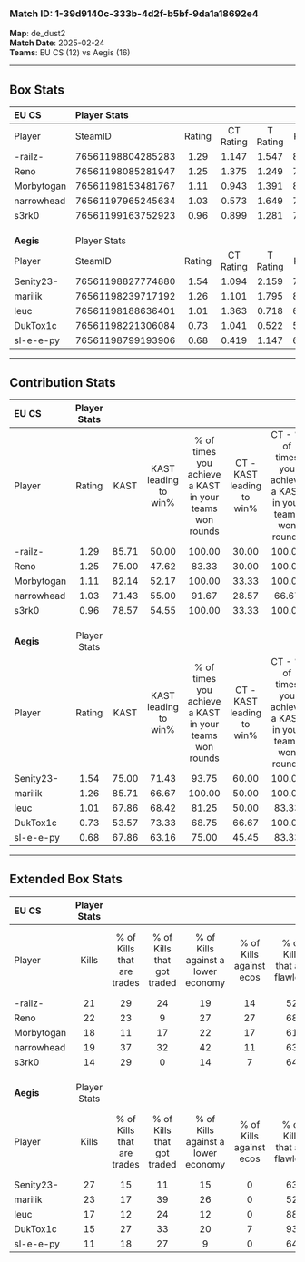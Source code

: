 ### Match ID: 1-39d9140c-333b-4d2f-b5bf-9da1a18692e4  
**Map**: de_dust2  
**Match Date**: 2025-02-24  
**Teams**: EU CS (12) vs Aegis (16)  

---  

## Box Stats  

| **EU CS**  | Player Stats      |        |           |          |       |       |       |         |        |      |     |
| :- | :- | :-: | :-: | :-: | :-: | :-: | :-: | :-: | :-: | :-: | :-: |
| Player     | SteamID           | Rating | CT Rating | T Rating | KAST  |  ADR  | Kills | Assists | Deaths | K/D  | HS% |
| -railz-    | 76561198804285283 |  1.29  |   1.147   |  1.547   | 85.71 | 89.4  |  21   |   13    |   20   | 1.05 | 52  |
| Reno       | 76561198085281947 |  1.25  |   1.375   |  1.249   | 75.00 | 90.9  |  22   |    9    |   19   | 1.16 | 50  |
| Morbytogan | 76561198153481767 |  1.11  |   0.943   |  1.391   | 82.14 | 67.1  |  18   |    5    |   18   | 1.00 | 38  |
| narrowhead | 76561197965245634 |  1.03  |   0.573   |  1.649   | 71.43 | 71.4  |  19   |    5    |   20   | 0.95 | 68  |
| s3rk0      | 76561199163752923 |  0.96  |   0.899   |  1.281   | 78.57 | 56.5  |  14   |    9    |   17   | 0.82 | 21  |
|            |                   |        |           |          |       |       |       |         |        |      |     |
|            |                   |        |           |          |       |       |       |         |        |      |     |
|            |                   |        |           |          |       |       |       |         |        |      |     |
| **Aegis**  | Player Stats      |        |           |          |       |       |       |         |        |      |     |
| Player     | SteamID           | Rating | CT Rating | T Rating | KAST  |  ADR  | Kills | Assists | Deaths | K/D  | HS% |
| Senity23-  | 76561198827774880 |  1.54  |   1.094   |  2.159   | 75.00 | 109.3 |  27   |   10    |   15   | 1.80 | 66  |
| marilik    | 76561198239717192 |  1.26  |   1.101   |  1.795   | 85.71 | 73.6  |  23   |    3    |   20   | 1.15 | 69  |
| leuc       | 76561198188636401 |  1.01  |   1.363   |  0.718   | 67.86 | 70.9  |  17   |    6    |   17   | 1.00 | 41  |
| DukTox1c   | 76561198221306084 |  0.73  |   1.041   |  0.522   | 53.57 | 65.6  |  15   |    2    |   21   | 0.71 | 60  |
| sl-e-e-py  | 76561198799193906 |  0.68  |   0.419   |  1.147   | 67.86 | 53.4  |  11   |    9    |   22   | 0.50 | 72  |
---  

## Contribution Stats  

| **EU CS**  | Player Stats |       |                      |                                                        |                           |                                                             |                          |                                                            |
| :- | :-: | :-: | :-: | :-: | :-: | :-: | :-: | :-: |
| Player     |    Rating    | KAST  | KAST leading to win% | % of times you achieve a KAST in your teams won rounds | CT - KAST leading to win% | CT - % of times you achieve a KAST in your teams won rounds | T - KAST leading to win% | T - % of times you achieve a KAST in your teams won rounds |
| -railz-    |     1.29     | 85.71 |        50.00         |                         100.00                         |           30.00           |                           100.00                            |          64.29           |                           100.00                           |
| Reno       |     1.25     | 75.00 |        47.62         |                         83.33                          |           30.00           |                           100.00                            |          63.64           |                           77.78                            |
| Morbytogan |     1.11     | 82.14 |        52.17         |                         100.00                         |           33.33           |                           100.00                            |          64.29           |                           100.00                           |
| narrowhead |     1.03     | 71.43 |        55.00         |                         91.67                          |           28.57           |                            66.67                            |          69.23           |                           100.00                           |
| s3rk0      |     0.96     | 78.57 |        54.55         |                         100.00                         |           33.33           |                           100.00                            |          69.23           |                           100.00                           |
|            |              |       |                      |                                                        |                           |                                                             |                          |                                                            |
|            |              |       |                      |                                                        |                           |                                                             |                          |                                                            |
|            |              |       |                      |                                                        |                           |                                                             |                          |                                                            |
| **Aegis**  | Player Stats |       |                      |                                                        |                           |                                                             |                          |                                                            |
| Player     |    Rating    | KAST  | KAST leading to win% | % of times you achieve a KAST in your teams won rounds | CT - KAST leading to win% | CT - % of times you achieve a KAST in your teams won rounds | T - KAST leading to win% | T - % of times you achieve a KAST in your teams won rounds |
| Senity23-  |     1.54     | 75.00 |        71.43         |                         93.75                          |           60.00           |                           100.00                            |          81.82           |                           90.00                            |
| marilik    |     1.26     | 85.71 |        66.67         |                         100.00                         |           50.00           |                           100.00                            |          83.33           |                           100.00                           |
| leuc       |     1.01     | 67.86 |        68.42         |                         81.25                          |           50.00           |                            83.33                            |          88.89           |                           80.00                            |
| DukTox1c   |     0.73     | 53.57 |        73.33         |                         68.75                          |           66.67           |                           100.00                            |          83.33           |                           50.00                            |
| sl-e-e-py  |     0.68     | 67.86 |        63.16         |                         75.00                          |           45.45           |                            83.33                            |          87.50           |                           70.00                            |
---  

## Extended Box Stats  

| **EU CS**  | Player Stats |                            |                            |                                    |                         |                              |                                 |        |                             |                                     |                          |                               |                            |
| :- | :-: | :-: | :-: | :-: | :-: | :-: | :-: | :-: | :-: | :-: | :-: | :-: | :-: |
| Player     |    Kills     | % of Kills that are trades | % of Kills that got traded | % of Kills against a lower economy | % of Kills against ecos | % of Kills that are flawless | % of Kills that are close duels | Deaths | % of Deaths that get traded | % of Deaths against a lower economy | % of Deaths against ecos | % of Deaths that are flawless | % of Deaths that are close |
| -railz-    |      21      |             29             |             24             |                 19                 |           14            |              52              |                0                |   20   |             15              |                 15                  |            5             |              70               |             10             |
| Reno       |      22      |             23             |             9              |                 27                 |           27            |              68              |                5                |   19   |             16              |                 16                  |            0             |              63               |             0              |
| Morbytogan |      18      |             11             |             17             |                 22                 |           17            |              61              |                0                |   18   |             22              |                 22                  |            6             |              78               |             0              |
| narrowhead |      19      |             37             |             32             |                 42                 |           11            |              63              |                0                |   20   |             30              |                 20                  |            10            |              55               |             10             |
| s3rk0      |      14      |             29             |             0              |                 14                 |            7            |              64              |                7                |   17   |             41              |                 24                  |            6             |              76               |             0              |
|            |              |                            |                            |                                    |                         |                              |                                 |        |                             |                                     |                          |                               |                            |
|            |              |                            |                            |                                    |                         |                              |                                 |        |                             |                                     |                          |                               |                            |
|            |              |                            |                            |                                    |                         |                              |                                 |        |                             |                                     |                          |                               |                            |
| **Aegis**  | Player Stats |                            |                            |                                    |                         |                              |                                 |        |                             |                                     |                          |                               |                            |
| Player     |    Kills     | % of Kills that are trades | % of Kills that got traded | % of Kills against a lower economy | % of Kills against ecos | % of Kills that are flawless | % of Kills that are close duels | Deaths | % of Deaths that get traded | % of Deaths against a lower economy | % of Deaths against ecos | % of Deaths that are flawless | % of Deaths that are close |
| Senity23-  |      27      |             15             |             11             |                 15                 |            0            |              63              |                0                |   15   |             13              |                 27                  |            7             |              60               |             0              |
| marilik    |      23      |             17             |             39             |                 26                 |            0            |              52              |                9                |   20   |             40              |                 15                  |            0             |              75               |             0              |
| leuc       |      17      |             12             |             24             |                 12                 |            0            |              88              |                6                |   17   |             18              |                 12                  |            6             |              59               |             0              |
| DukTox1c   |      15      |             27             |             33             |                 20                 |            7            |              93              |                0                |   21   |              0              |                 24                  |            5             |              62               |             0              |
| sl-e-e-py  |      11      |             18             |             27             |                 9                  |            0            |              64              |                9                |   22   |             18              |                 23                  |            0             |              55               |             9              |
